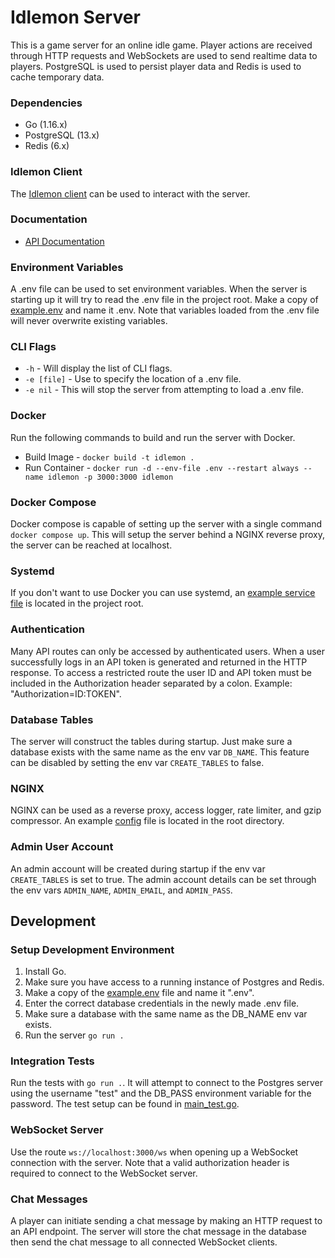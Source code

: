 # Idlemon Server

This is a game server for an online idle game. Player actions are received through HTTP requests and WebSockets are used to send realtime data to players. PostgreSQL is used to persist player data and Redis is used to cache temporary data.

### Dependencies

-   Go (1.16.x)
-   PostgreSQL (13.x)
-   Redis (6.x)

### Idlemon Client

The [Idlemon client](https://github.com/cdrpl/idlemon-client) can be used to interact with the server.

### Documentation

-   [API Documentation](https://documenter.getpostman.com/view/12308444/T1LLE7wE)

### Environment Variables

A .env file can be used to set environment variables. When the server is starting up it will try to read the .env file in the project root. Make a copy of [example.env](/example.env) and name it .env. Note that variables loaded from the .env file will never overwrite existing variables.

### CLI Flags

-   `-h` - Will display the list of CLI flags.
-   `-e [file]` - Use to specify the location of a .env file.
-   `-e nil` - This will stop the server from attempting to load a .env file.

### Docker

Run the following commands to build and run the server with Docker.

-   Build Image - `docker build -t idlemon .`
-   Run Container - `docker run -d --env-file .env --restart always --name idlemon -p 3000:3000 idlemon`

### Docker Compose

Docker compose is capable of setting up the server with a single command `docker compose up`. This will setup the server behind a NGINX reverse proxy, the server can be reached at localhost.

### Systemd

If you don't want to use Docker you can use systemd, an [example service file](/idlemon.service) is located in the project root.

### Authentication

Many API routes can only be accessed by authenticated users. When a user successfully logs in an API token is generated and returned in the HTTP response. To access a restricted route the user ID and API token must be included in the Authorization header separated by a colon. Example: "Authorization=ID:TOKEN".

### Database Tables

The server will construct the tables during startup. Just make sure a database exists with the same name as the env var `DB_NAME`. This feature can be disabled by setting the env var `CREATE_TABLES` to false.

### NGINX

NGINX can be used as a reverse proxy, access logger, rate limiter, and gzip compressor. An example [config](/nginx.conf) file is located in the root directory.

### Admin User Account

An admin account will be created during startup if the env var `CREATE_TABLES` is set to true. The admin account details can be set through the env vars `ADMIN_NAME`, `ADMIN_EMAIL`, and `ADMIN_PASS`.

## Development

### Setup Development Environment

1. Install Go.
2. Make sure you have access to a running instance of Postgres and Redis.
3. Make a copy of the [example.env](/example.env) file and name it ".env".
4. Enter the correct database credentials in the newly made .env file.
5. Make sure a database with the same name as the DB_NAME env var exists.
6. Run the server `go run .`

### Integration Tests

Run the tests with `go run .`. It will attempt to connect to the Postgres server using the username "test" and the DB_PASS environment variable for the password. The test setup can be found in [main_test.go](/main_test.go).

### WebSocket Server

Use the route `ws://localhost:3000/ws` when opening up a WebSocket connection with the server. Note that a valid authorization header is required to connect to the WebSocket server.

### Chat Messages

A player can initiate sending a chat message by making an HTTP request to an API endpoint. The server will store the chat message in the database then send the chat message to all connected WebSocket clients.
